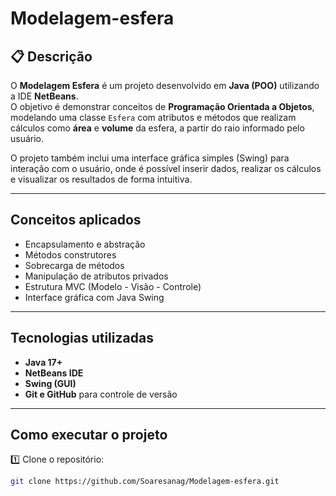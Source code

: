 # Modelagem-esfera

## 📋 Descrição

O **Modelagem Esfera** é um projeto desenvolvido em **Java (POO)** utilizando a IDE **NetBeans**.  
O objetivo é demonstrar conceitos de **Programação Orientada a Objetos**, modelando uma classe `Esfera` com atributos e métodos que realizam cálculos como **área** e **volume** da esfera, a partir do raio informado pelo usuário.

O projeto também inclui uma interface gráfica simples (Swing) para interação com o usuário, onde é possível inserir dados, realizar os cálculos e visualizar os resultados de forma intuitiva.

---

## Conceitos aplicados

- Encapsulamento e abstração  
- Métodos construtores  
- Sobrecarga de métodos  
- Manipulação de atributos privados  
- Estrutura MVC (Modelo - Visão - Controle)  
- Interface gráfica com Java Swing  

---

## Tecnologias utilizadas

- **Java 17+**  
- **NetBeans IDE**  
- **Swing (GUI)**  
- **Git e GitHub** para controle de versão  

---

## Como executar o projeto

1️⃣ Clone o repositório:
```bash
git clone https://github.com/Soaresanag/Modelagem-esfera.git
